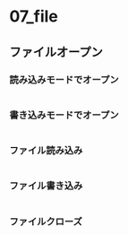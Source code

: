 07_file
==========

## ファイルオープン
### 読み込みモードでオープン
```

```

### 書き込みモードでオープン
```

```


### ファイル読み込み
```

```

### ファイル書き込み
```

```

### ファイルクローズ
```

```
